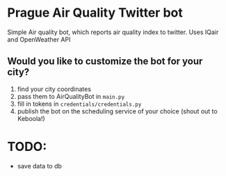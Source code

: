 # Prague Air Quality Twitter bot
Simple Air quality bot, which reports air quality index to twitter.
Uses IQair and OpenWeather API


## Would you like to customize the bot for your city?

1) find your city coordinates
2) pass them to AirQualityBot in `main.py`
3) fill in tokens in `credentials/credentials.py`
4) publish the bot on the scheduling service of your choice (shout out to Keboola!)

# TODO:
- save data to db
